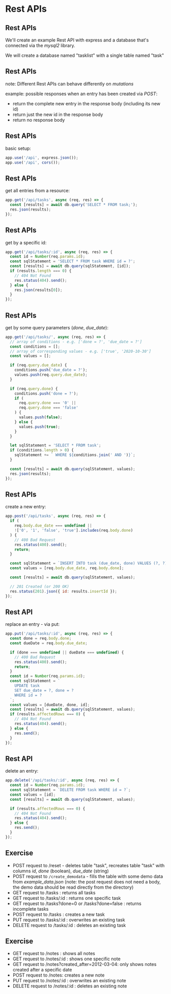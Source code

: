 # Rest APIs

## Rest APIs

We'll create an example Rest API with express and a database that's connected via the _mysql2_ library.

We will create a database named "tasklist" with a single table named "task"

## Rest APIs

note: Different Rest APIs can behave differently on _mutations_

example: possible responses when an entry has been created via _POST_:

- return the complete new entry in the response body (including its new id)
- return just the new id in the response body
- return no response body

## Rest APIs

basic setup:

```js
app.use('/api', express.json());
app.use('/api', cors());
```

## Rest APIs

get all entries from a resource:

```js
app.get('/api/tasks', async (req, res) => {
  const [results] = await db.query('SELECT * FROM task;');
  res.json(results);
});
```

## Rest APIs

get by a specific id:

```js
app.get('/api/tasks/:id', async (req, res) => {
  const id = Number(req.params.id);
  const sqlStatement = 'SELECT * FROM task WHERE id = ?';
  const [results] = await db.query(sqlStatement, [id]);
  if (results.length === 0) {
    // 404 Not Found
    res.status(404).send();
  } else {
    res.json(results[0]);
  }
});
```

## Rest APIs

get by some query parameters (_done_, _due_date_):

```js
app.get('/api/tasks/', async (req, res) => {
  // array of conditions - e.g. ['done = ?', 'due_date = ?']
  const conditions = [];
  // array of corresponding values - e.g. ['true', '2020-10-30']
  const values = [];

  if (req.query.due_date) {
    conditions.push('due_date = ?');
    values.push(req.query.due_date);
  }

  if (req.query.done) {
    conditions.push('done = ?');
    if (
      req.query.done === '0' ||
      req.query.done === 'false'
    ) {
      values.push(false);
    } else {
      values.push(true);
    }
  }

  let sqlStatement = 'SELECT * FROM task';
  if (conditions.length > 0) {
    sqlStatement += ` WHERE ${conditions.join(' AND ')}`;
  }

  const [results] = await db.query(sqlStatement, values);
  res.json(results);
});
```

## Rest APIs

create a new entry:

```js
app.post('/api/tasks', async (req, res) => {
  if (
    req.body.due_date === undefined ||
    !['0', '1', 'false', 'true'].includes(req.body.done)
  ) {
    // 400 Bad Request
    res.status(400).send();
    return;
  }

  const sqlStatement = `INSERT INTO task (due_date, done) VALUES (?, ?)`;
  const values = [req.body.due_date, req.body.done];

  const [results] = await db.query(sqlStatement, values);

  // 201 Created (or 200 OK)
  res.status(201).json({ id: results.insertId });
});
```

## Rest API

replace an entry - via put:

```js
app.put('/api/tasks/:id', async (req, res) => {
  const done = req.body.done;
  const dueDate = req.body.due_date;

  if (done === undefined || dueDate === undefined) {
    // 400 Bad Request
    res.status(400).send();
    return;
  }
  const id = Number(req.params.id);
  const sqlStatement = `
    UPDATE task
    SET due_date = ?, done = ?
    WHERE id = ?
  `;
  const values = [dueDate, done, id];
  const [results] = await db.query(sqlStatement, values);
  if (results.affectedRows === 0) {
    // 404 Not Found
    res.status(404).send();
  } else {
    res.send();
  }
});
```

## Rest API

delete an entry:

```js
app.delete('/api/tasks/:id', async (req, res) => {
  const id = Number(req.params.id);
  const sqlStatement = `DELETE FROM task WHERE id = ?`;
  const values = [id];
  const [results] = await db.query(sqlStatement, values);

  if (results.affectedRows === 0) {
    // 404 Not Found
    res.status(404).send();
  } else {
    res.send();
  }
});
```

## Exercise

- POST request to /reset - deletes table "task", recreates table "task" with columns _id_, _done_ (boolean), _due_date_ (string)
- POST request to `/create_demodata` - fills the table with some demo data from _example_data.json_ (note: the post request does not need a body, the demo data should be read directly from the directory)
- GET request to /tasks : returns all tasks
- GET request to /tasks/:id : returns one specific task
- GET request to /tasks?done=0 or /tasks?done=false : returns incomplete tasks
- POST request to /tasks : creates a new task
- PUT request to /tasks/:id : overwrites an existing task
- DELETE request to /tasks/:id : deletes an existing task

## Exercise

- GET request to /notes : shows all notes
- GET request to /notes/:id : shows one specific note
- GET request to /notes?created_after=2012-03-04: only shows notes created after a specific date
- POST request to /notes: creates a new note
- PUT request to /notes/:id : overwrites an existing note
- DELETE request to /notes/:id : deletes an existing note
